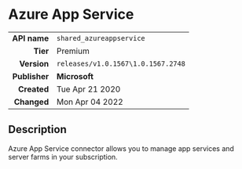 # Azure App Service
| | |
|-:|-|
|**API name**|`shared_azureappservice`|
|**Tier**|Premium|
|**Version**|`releases/v1.0.1567\1.0.1567.2748`|
|**Publisher**|**Microsoft**|
|**Created**|Tue Apr 21 2020|
|**Changed**|Mon Apr 04 2022|

## Description
Azure App Service connector allows you to manage app services and server farms in your subscription.
